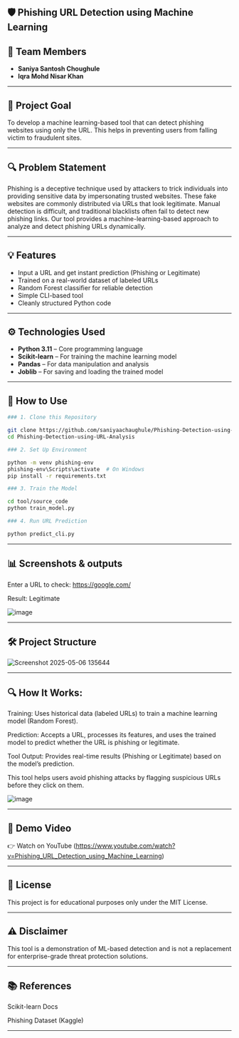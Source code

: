 ## 🛡️ Phishing URL Detection using Machine Learning

## 👥 Team Members
- **Saniya Santosh Choughule**
- **Iqra Mohd Nisar Khan**
  
---

## 🧠 Project Goal
To develop a machine learning-based tool that can detect phishing websites using only the URL. This helps in preventing users from falling victim to fraudulent sites.

---

## 🔍 Problem Statement

Phishing is a deceptive technique used by attackers to trick individuals into providing sensitive data by impersonating trusted websites. These fake websites are commonly distributed via URLs that look legitimate. Manual detection is difficult, and traditional blacklists often fail to detect new phishing links. Our tool provides a machine-learning-based approach to analyze and detect phishing URLs dynamically.

---

## 💡 Features

- Input a URL and get instant prediction (Phishing or Legitimate)
- Trained on a real-world dataset of labeled URLs
- Random Forest classifier for reliable detection
- Simple CLI-based tool
- Cleanly structured Python code

---

## ⚙️ Technologies Used

- **Python 3.11** – Core programming language
- **Scikit-learn** – For training the machine learning model
- **Pandas** – For data manipulation and analysis
- **Joblib** – For saving and loading the trained model

---
## 🧪 How to Use
```bash
### 1. Clone this Repository

git clone https://github.com/saniyaachaughule/Phishing-Detection-using-URL-Analysis
cd Phishing-Detection-using-URL-Analysis

### 2. Set Up Environment

python -m venv phishing-env
phishing-env\Scripts\activate  # On Windows
pip install -r requirements.txt

### 3. Train the Model

cd tool/source_code
python train_model.py

### 4. Run URL Prediction

python predict_cli.py
```
---

## 📊 Screenshots & outputs 

Enter a URL to check: https://google.com/

Result: Legitimate

![image](https://github.com/user-attachments/assets/8bb42e88-126b-46b5-9b94-a8d376c5bbc1)

---

## 🛠️ Project Structure

![Screenshot 2025-05-06 135644](https://github.com/user-attachments/assets/cdb43972-37f5-42f7-bbb3-3c6d967fdd2b)


---

## 🔍 How It Works:

Training: Uses historical data (labeled URLs) to train a machine learning model (Random Forest).

Prediction: Accepts a URL, processes its features, and uses the trained model to predict whether the URL is phishing or legitimate.

Tool Output: Provides real-time results (Phishing or Legitimate) based on the model’s prediction.

This tool helps users avoid phishing attacks by flagging suspicious URLs before they click on them.

![image](https://github.com/user-attachments/assets/cbf7de19-6ab5-4f23-a7fe-37b960e83df5)

---

## 🎥 Demo Video
👉 Watch on YouTube (https://www.youtube.com/watch?v=Phishing_URL_Detection_using_Machine_Learning)

---

## 📄 License
This project is for educational purposes only under the MIT License.

---

## ⚠️ Disclaimer
This tool is a demonstration of ML-based detection and is not a replacement for enterprise-grade threat protection solutions.

---

## 📚 References
Scikit-learn Docs

Phishing Dataset (Kaggle)

---
